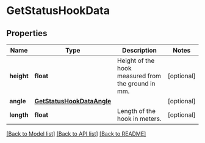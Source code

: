 # GetStatusHookData

## Properties
Name | Type | Description | Notes
------------ | ------------- | ------------- | -------------
**height** | **float** | Height of the hook measured from the ground in mm. | [optional] 
**angle** | [**GetStatusHookDataAngle**](GetStatusHookDataAngle.md) |  | [optional] 
**length** | **float** | Length of the hook in meters. | [optional] 

[[Back to Model list]](../README.md#documentation-for-models) [[Back to API list]](../README.md#documentation-for-api-endpoints) [[Back to README]](../README.md)


